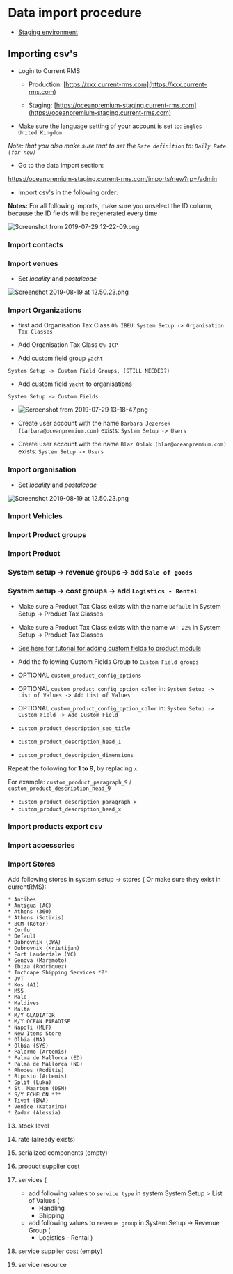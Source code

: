 # Data import procedure

- [Staging environment](https://oceanpremium-staging.current-rms.com/)

## Importing csv's

- Login to Current RMS

    * Production: [https://xxx.current-rms.com](https://xxx.current-rms.com)

    * Staging: [https://oceanpremium-staging.current-rms.com](https://oceanpremium-staging.current-rms.com)

- Make sure the language setting of your account is set to: `Engles - United Kingdom`

_Note: that you also make sure that to set the `Rate definition` to: `Daily Rate (for now)`_

- Go to the data import section:

https://oceanpremium-staging.current-rms.com/imports/new?rp=/admin

- Import csv's in the following order:

**Notes:**
For all following imports, make sure you unselect the ID column, because the ID fields will be regenerated every time

![Screenshot from 2019-07-29 12-22-09.png](https://bitbucket.org/repo/qEd965M/images/2126575434-Screenshot%20from%202019-07-29%2012-22-09.png)

### Import contacts

### Import venues

- Set _locality_ and _postalcode_

![Screenshot 2019-08-19 at 12.50.23.png](https://bitbucket.org/repo/qEd965M/images/2414019052-Screenshot%202019-08-19%20at%2012.50.23.png)

### Import Organizations

- first add Organisation Tax Class `0% IBEU`:
  `System Setup -> Organisation Tax Classes`

- Add Organisation Tax Class `0% ICP`

- Add custom field group `yacht`

`System Setup -> Custom Field Groups, (STILL NEEDED?)`

- Add custom field `yacht` to organisations

`System Setup -> Custom Fields`

* ![Screenshot from 2019-07-29 13-18-47.png](https://bitbucket.org/repo/qEd965M/images/35234584-Screenshot%20from%202019-07-29%2013-18-47.png)

- Create user account with the name `Barbara Jezersek (barbara@oceanpremium.com)` exists: 
`System Setup -> Users`

- Create user account with the name `Blaz Oblak (blaz@oceanpremium.com)` exists: `System Setup -> Users`

### Import organisation 

- Set _locality_ and _postalcode_

![Screenshot 2019-08-19 at 12.50.23.png](https://bitbucket.org/repo/qEd965M/images/2414019052-Screenshot%202019-08-19%20at%2012.50.23.png)

### Import Vehicles

### Import Product groups

### Import Product 

### System setup -> revenue groups -> add `Sale of goods`

### System setup -> cost groups -> add `Logistics - Rental`

- Make sure a Product Tax Class exists with the name `Default` in System Setup -> Product Tax Classes

- Make sure a Product Tax Class exists with the name `VAT 22%` in System Setup -> Product Tax Classes

- [See here for tutorial for adding custom fields to product module](https://bitbucket.org/oceanpremium/ocean-premium-api/wiki/Product%20descriptions)

- Add the following Custom Fields Group to `Custom Field groups`

 * OPTIONAL `custom_product_config_options`

 * OPTIONAL `custom_product_config_option_color` in: `System Setup -> List of Values -> Add List of Values`

 * OPTIONAL `custom_product_config_option_color` in: `System Setup -> Custom Field -> Add Custom Field`

 * `custom_product_description_seo_title`

 * `custom_product_description_head_1`

 * `custom_product_description_dimensions`

Repeat the following for **1 to 9**, by replacing `x`:

For example: `custom_product_paragraph_9` / `custom_product_description_head_9`

 * `custom_product_description_paragraph_x`
 * `custom_product_description_head_x`

### Import products export csv


### Import accessories

### Import Stores

Add following stores in system setup -> stores ( Or make sure they exist in currentRMS):

    * Antibes
    * Antigua (AC)
    * Athens (360)
    * Athens (Sotiris)
    * BCM (Kotor)
    * Corfu
    * Default
    * Dubrovnik (BWA)
    * Dubrovnik (Kristijan)
    * Fort Lauderdale (YC)
    * Genova (Maremoto)
    * Ibiza (Rodriquez)
    * Inchcape Shipping Services *?*
    * JVT
    * Kos (A1)
    * M55
    * Male
    * Maldives
    * Malta
    * M/Y GLADIATOR
    * M/Y OCEAN PARADISE
    * Napoli (MLF)
    * New Items Store
    * Olbia (NA)
    * Olbia (SYS)
    * Palermo (Artemis)
    * Palma de Mallorca (ED)
    * Palma de Mallorca (NG)
    * Rhodes (Roditis)
    * Riposto (Artemis)
    * Split (Luka)
    * St. Maarten (DSM)
    * S/Y ECHELON *?*
    * Tivat (BWA)
    * Venice (Katarina)
    * Zadar (Alessia)

13. stock level
14. rate (already exists)
15. serialized components (empty)
16. product supplier cost

17. services (
    * add following values to `service type` in system System Setup > List of Values (
        * Handling
        * Shipping
    * add following values to `revenue group` in System Setup -> Revenue Group (
        * Logistics - Rental
)
18. service supplier cost (empty)
19. service resource
